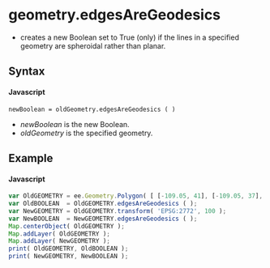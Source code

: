 # geometry.edgesAreGeodesics
-   creates a new Boolean set to True (only) if the lines in a specified geometry are spheroidal rather than planar.

## Syntax

#### Javascript
```
newBoolean = oldGeometry.edgesAreGeodesics ( )
```
- *newBoolean* is the new Boolean.
- *oldGeometry* is the specified geometry.

## Example

#### Javascript
```javascript
var OldGEOMETRY = ee.Geometry.Polygon( [ [-109.05, 41], [-109.05, 37], [-102.05, 37], [-102.05, 41] ] );  // Colorado
var OldBOOLEAN  = OldGEOMETRY.edgesAreGeodesics ( );
var NewGEOMETRY = OldGEOMETRY.transform( 'EPSG:2772', 100 );  
var NewBOOLEAN  = NewGEOMETRY.edgesAreGeodesics ( );
Map.centerObject( OldGEOMETRY );
Map.addLayer( OldGEOMETRY );
Map.addLayer( NewGEOMETRY );
print( OldGEOMETRY, OldBOOLEAN );
print( NewGEOMETRY, NewBOOLEAN );

```
